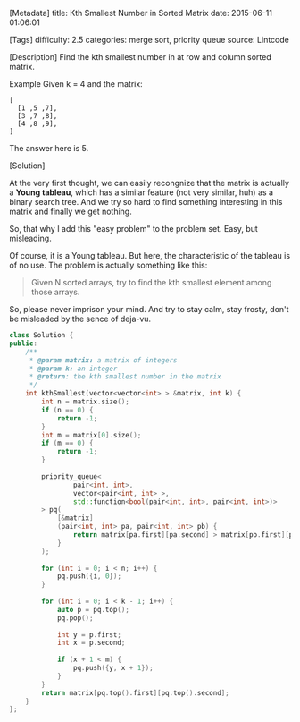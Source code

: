 [Metadata]
title: Kth Smallest Number in Sorted Matrix
date: 2015-06-11 01:06:01 

[Tags]
difficulty: 2.5
categories: merge sort, priority queue
source: Lintcode

[Description]
Find the kth smallest number in at row and column sorted matrix.

Example
Given k = 4 and the matrix:

```
[
  [1 ,5 ,7],
  [3 ,7 ,8],
  [4 ,8 ,9],
]
```

The answer here is 5.

[Solution]

At the very first thought, we can easily recongnize that the matrix is actually a **Young tableau**, which has a similar feature (not very similar, huh) as a binary search tree. And we try so hard to find something interesting in this matrix and finally we get nothing.

So, that why I add this "easy problem" to the problem set. Easy, but misleading.

Of course, it is a Young tableau. But here, the characteristic of the tableau is of no use. The problem is actually something like this:

> Given N sorted arrays, try to find the kth smallest element among those arrays.

So, please never imprison your mind. And try to stay calm, stay frosty, don't be misleaded by the sence of deja-vu.

```cpp
class Solution {
public:
    /**
     * @param matrix: a matrix of integers
     * @param k: an integer
     * @return: the kth smallest number in the matrix
     */
    int kthSmallest(vector<vector<int> > &matrix, int k) {
        int n = matrix.size();
        if (n == 0) {
            return -1;
        }
        int m = matrix[0].size();
        if (m == 0) {
            return -1;
        }
        
        priority_queue<
                pair<int, int>, 
                vector<pair<int, int> >,
                std::function<bool(pair<int, int>, pair<int, int>)>
        > pq(
            [&matrix]
            (pair<int, int> pa, pair<int, int> pb) {
                return matrix[pa.first][pa.second] > matrix[pb.first][pb.second];
            }
        );
        
        for (int i = 0; i < n; i++) {
            pq.push({i, 0});
        }
        
        for (int i = 0; i < k - 1; i++) {
            auto p = pq.top();
            pq.pop();
            
            int y = p.first;
            int x = p.second;
            
            if (x + 1 < m) {
                pq.push({y, x + 1});
            }
        }
        return matrix[pq.top().first][pq.top().second];
    }
};
```

